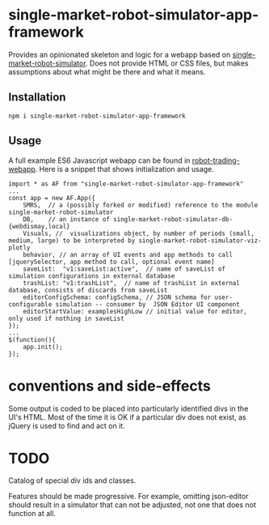 single-market-robot-simulator-app-framework
===========================================

Provides an opinionated skeleton and logic for a webapp based on [single-market-robot-simulator](https://github.com/DrPaulBrewer/single-market-robot-simulator).
Does not provide HTML or CSS files, but makes assumptions about what might be there and what it means.

## Installation

    npm i single-market-robot-simulator-app-framework

## Usage

A full example ES6 Javascript webapp can be found in [robot-trading-webapp](https://github.com/DrPaulBrewer/robot-trading-webapp).
Here is a snippet that shows initialization and usage.

```
import * as AF from "single-market-robot-simulator-app-framework"
...
const app = new AF.App({
    SMRS,  // a (possibly forked or modified) reference to the module single-market-robot-simulator 
    DB,    // an instance of single-market-robot-simulator-db-{webdismay,local}
    Visuals, //  visualizations object, by number of periods (small, medium, large) to be interpreted by single-market-robot-simulator-viz-plotly
    behavior, // an array of UI events and app methods to call [jquerySelector, app method to call, optional event name] 
    saveList:  "v1:saveList:active",  // name of saveList of simulation configurations in external database
    trashList: "v1:trashList",  // name of trashList in external database, consists of discards from saveList
    editorConfigSchema: configSchema, // JSON schema for user-configurable simulation -- consumer by  JSON Editor UI component
    editorStartValue: examplesHighLow // initial value for editor, only used if nothing in saveList
});
...
$(function(){
    app.init();
});
```

conventions and side-effects
============================
Some output is coded to be placed into particularly identified divs in the UI's HTML. Most of the time it is OK if a particular
div does not exist, as jQuery is used to find and act on it.


TODO
=====
Catalog of special div ids and classes.

Features should be made progressive. For example, omitting json-editor should result in a simulator that can not be adjusted,
not one that does not function at all.











